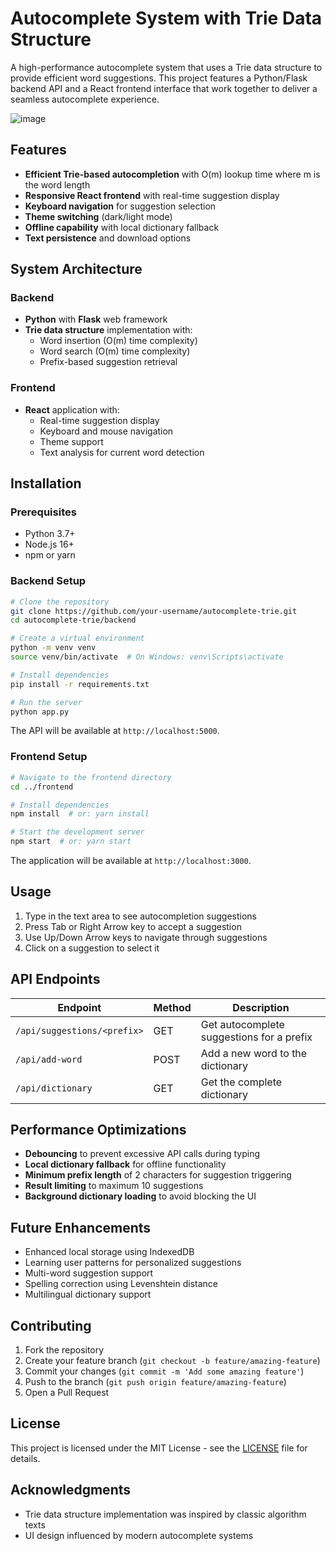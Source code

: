 # Autocomplete System with Trie Data Structure

A high-performance autocomplete system that uses a Trie data structure to provide efficient word suggestions. This project features a Python/Flask backend API and a React frontend interface that work together to deliver a seamless autocomplete experience.

![image](https://github.com/user-attachments/assets/0994181f-8312-4be4-910d-b2df3e87ec3a)

## Features

- **Efficient Trie-based autocompletion** with O(m) lookup time where m is the word length
- **Responsive React frontend** with real-time suggestion display
- **Keyboard navigation** for suggestion selection
- **Theme switching** (dark/light mode)
- **Offline capability** with local dictionary fallback
- **Text persistence** and download options

## System Architecture

### Backend

- **Python** with **Flask** web framework
- **Trie data structure** implementation with:
  - Word insertion (O(m) time complexity)
  - Word search (O(m) time complexity)
  - Prefix-based suggestion retrieval

### Frontend

- **React** application with:
  - Real-time suggestion display
  - Keyboard and mouse navigation
  - Theme support
  - Text analysis for current word detection

## Installation

### Prerequisites

- Python 3.7+
- Node.js 16+
- npm or yarn

### Backend Setup

```bash
# Clone the repository
git clone https://github.com/your-username/autocomplete-trie.git
cd autocomplete-trie/backend

# Create a virtual environment
python -m venv venv
source venv/bin/activate  # On Windows: venv\Scripts\activate

# Install dependencies
pip install -r requirements.txt

# Run the server
python app.py
```

The API will be available at `http://localhost:5000`.

### Frontend Setup

```bash
# Navigate to the frontend directory
cd ../frontend

# Install dependencies
npm install  # or: yarn install

# Start the development server
npm start  # or: yarn start
```

The application will be available at `http://localhost:3000`.

## Usage

1. Type in the text area to see autocompletion suggestions
2. Press Tab or Right Arrow key to accept a suggestion
3. Use Up/Down Arrow keys to navigate through suggestions
4. Click on a suggestion to select it

## API Endpoints

| Endpoint | Method | Description |
|----------|--------|-------------|
| `/api/suggestions/<prefix>` | GET | Get autocomplete suggestions for a prefix |
| `/api/add-word` | POST | Add a new word to the dictionary |
| `/api/dictionary` | GET | Get the complete dictionary |

## Performance Optimizations

- **Debouncing** to prevent excessive API calls during typing
- **Local dictionary fallback** for offline functionality
- **Minimum prefix length** of 2 characters for suggestion triggering
- **Result limiting** to maximum 10 suggestions
- **Background dictionary loading** to avoid blocking the UI

## Future Enhancements

- Enhanced local storage using IndexedDB
- Learning user patterns for personalized suggestions
- Multi-word suggestion support
- Spelling correction using Levenshtein distance
- Multilingual dictionary support

## Contributing

1. Fork the repository
2. Create your feature branch (`git checkout -b feature/amazing-feature`)
3. Commit your changes (`git commit -m 'Add some amazing feature'`)
4. Push to the branch (`git push origin feature/amazing-feature`)
5. Open a Pull Request

## License

This project is licensed under the MIT License - see the [LICENSE](LICENSE) file for details.

## Acknowledgments

- Trie data structure implementation was inspired by classic algorithm texts
- UI design influenced by modern autocomplete systems
